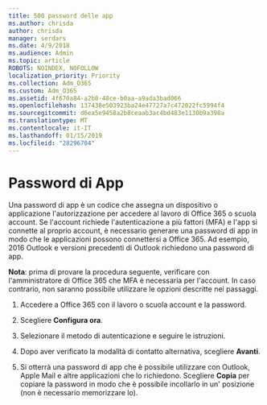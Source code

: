 ```yaml
---
title: 500 password delle app
ms.author: chrisda
author: chrisda
manager: serdars
ms.date: 4/9/2018
ms.audience: Admin
ms.topic: article
ROBOTS: NOINDEX, NOFOLLOW
localization_priority: Priority
ms.collection: Adm_O365
ms.custom: Adm_O365
ms.assetid: 4f670a84-a2b8-48ce-b0aa-a9ada3bad066
ms.openlocfilehash: 137438e503923ba24e47727a7c472022fc5994f4
ms.sourcegitcommit: d6ea5e9458a2b8ceaab3ac4bd483e1130b9a398a
ms.translationtype: MT
ms.contentlocale: it-IT
ms.lasthandoff: 01/15/2019
ms.locfileid: "28296704"
---
```

# <a name="app-passwords"></a>Password di App

Una password di app è un codice che assegna un dispositivo o applicazione l'autorizzazione per accedere al lavoro di Office 365 o scuola account. Se l'account richiede l'autenticazione a più fattori (MFA) e l'app si connette al proprio account, è necessario generare una password di app in modo che le applicazioni possono connettersi a Office 365. Ad esempio, 2016 Outlook e versioni precedenti di Outlook richiedono una password di app.
  
 **Nota**: prima di provare la procedura seguente, verificare con l'amministratore di Office 365 che MFA è necessaria per l'account. In caso contrario, non saranno possibile utilizzare le opzioni descritte nei passaggi.
  
1. Accedere a Office 365 con il lavoro o scuola account e la password.
    
2. Scegliere **Configura ora**.
    
3. Selezionare il metodo di autenticazione e seguire le istruzioni.
    
4. Dopo aver verificato la modalità di contatto alternativa, scegliere **Avanti**.
    
5. Si otterrà una password di app che è possibile utilizzare con Outlook, Apple Mail e altre applicazioni che lo richiedono. Scegliere **Copia** per copiare la password in modo che è possibile incollarlo in un' posizione (non è necessario memorizzare lo). 
    

